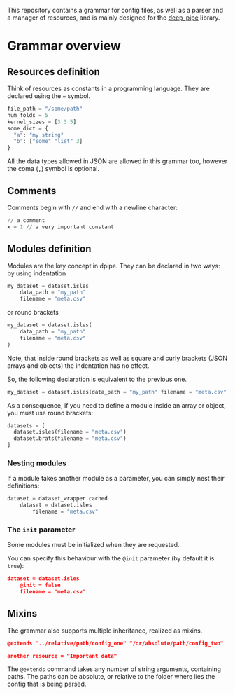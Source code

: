 This repository contains a grammar for config files, as well as a parser and a manager of resources, 
and is mainly designed for the [deep_pipe](https://github.com/neuro-ml/deep_pipe) library.

# Grammar overview
## Resources definition

Think of resources as constants in a programming language.
They are declared using the `=` symbol.

```python
file_path = "/some/path"
num_folds = 5
kernel_sizes = [3 3 5]
some_dict = {
  "a": "my string"
  "b": ["some" "list" 3]
}
```

All the data types allowed in JSON are allowed in this grammar too, however the coma (`,`) symbol is optional.

## Comments

Comments begin with `//` and end with a newline character:

```python
// a comment
x = 1 // a very important constant
```

## Modules definition

Modules are the key concept in dpipe. They can be declared in two ways: by using indentation 

```python
my_dataset = dataset.isles
    data_path = "my_path"
    filename = "meta.csv"
```

or round brackets

```python
my_dataset = dataset.isles(
    data_path = "my_path"
    filename = "meta.csv"
)
```

Note, that inside round brackets as well as square and curly brackets (JSON arrays and objects) the indentation has no effect.

So, the following declaration is equivalent to the previous one.
```python
my_dataset = dataset.isles(data_path = "my_path" filename = "meta.csv")
```

As a consequence, if you need to define a module inside an array or object, you must use round brackets:

```python
datasets = [
  dataset.isles(filename = "meta.csv") 
  dataset.brats(filename = "meta.csv")
]
```

### Nesting modules

If a module takes another module as a parameter, you can simply nest their definitions:

```python
dataset = dataset_wrapper.cached
    dataset = dataset.isles
        filename = "meta.csv"     
```

### The `init` parameter

Some modules must be initialized when they are requested. 

You can specify this behaviour with the `@init` parameter 
(by default it is `true`):

```json
dataset = dataset.isles
    @init = false
    filename = "meta.csv"     
```

## Mixins

The grammar also supports multiple inheritance, realized as mixins.

```json
@extends "../relative/path/config_one" "/or/absolute/path/config_two"

another_resource = "Important data"
```

The `@extends` command takes any number of string arguments, containing 
paths. The paths can be absolute, or relative to the folder where lies
the config that is being parsed.
